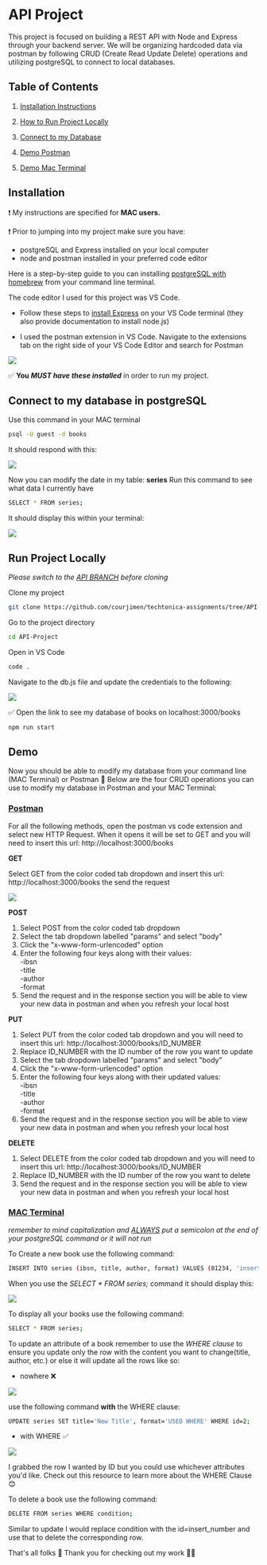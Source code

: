 # API Project
This project is focused on building a REST API with Node and Express through your backend server. We will be organizing hardcoded data via postman by following CRUD (Create Read Update Delete) operations and utilizing postgreSQL to connect to local databases.

## Table of Contents
1. [Installation Instructions](#installation)

2. [How to Run Project Locally](#run-project-locally)

3. [Connect to my Database](#connect-to-my-database-in-postgresql)

4. [Demo Postman](#postman)

5. [Demo Mac Terminal](#mac-terminal)



## Installation
❗️ My instructions are specified for **MAC users.**  

❗️ Prior to jumping into my project make sure you have: 

- postgreSQL and Express installed on your local computer
-  node and postman installed in your preferred code editor

Here is a step-by-step guide to  you can installing [postgreSQL with homebrew](https://mcengkuru.medium.com/how-to-install-psql-on-your-mac-a-step-by-step-guide-with-troubleshooting-tips-ade65c441abf) from your command line terminal.

The code editor I used for this project was VS Code. 
- Follow these steps to [install Express](https://expressjs.com/en/starter/installing.html) on your VS Code terminal (they also provide documentation to install node.js)

- I used the postman extension in VS Code. Navigate to the extensions tab on the right side of your VS Code Editor and search for Postman

![](images/postman.png)


✅ **You _MUST have these installed_** in order to run my project.

## Connect to my database in postgreSQL
Use this command in  your MAC terminal

```bash
psql -U guest -d books
```
It should respond with this:

![](images/postgres.png)

Now you can modify the date in my table: **series** Run this command to see what data I currently have

```bash
SELECT * FROM series;
```

It should display this within your terminal:

![](images/Table.png)


## Run Project Locally
_Please switch to the <INS>API BRANCH</INS> before cloning_

Clone my project

```bash
git clone https://github.com/courjimen/techtonica-assignments/tree/API
```

Go to the project directory

```bash
cd API-Project
```

Open in VS Code
```bash
code .
```
Navigate to the db.js file and update the credentials to the following:

![](images/Credentials.png)

✅ Open the link to see my database of books on localhost:3000/books

```bash
npm run start
```
## Demo
Now you should be able to modify my database from your command line (MAC Terminal) or Postman 🎉 Below are the four CRUD operations you can use to modify my database in Postman and your MAC Terminal: 

### <ins>Postman</ins>
For all the following methods, open the postman vs code extension and select new HTTP Request. When it opens it will be set to GET and you will need to insert this url: http://localhost:3000/books

**GET**

Select GET from the color coded tab dropdown and insert this url: http://localhost:3000/books the send the request

![](images/GET.png)

**POST** 

1. Select POST from the color coded tab dropdown 
2. Select the tab dropdown labelled "params" and select "body" 
3. Click the "x-www-form-urlencoded" option
4. Enter the following four keys along with their values: <br>
    -ibsn   <br>
    -title  <br>
    -author <br>
    -format
5. Send the request and in the response section you will be able to view your new data in postman and when you refresh your local host

**PUT**
1. Select PUT from the color coded tab dropdown and you will need to insert this url: http://localhost:3000/books/ID_NUMBER
2. Replace ID_NUMBER with the ID number of the row you want to update
3. Select the tab dropdown labelled "params" and select "body"
4. Click the "x-www-form-urlencoded" option
5. Enter the following four keys along with their updated values: <br>
    -ibsn   <br>
    -title  <br>
    -author <br>
    -format
6. Send the request and in the response section you will be able to view your new data in postman and when you refresh your local host

**DELETE**
1. Select DELETE from the color coded tab dropdown and you will need to insert this url: http://localhost:3000/books/ID_NUMBER
2. Replace ID_NUMBER with the ID number of the row you want to delete
3. Send the request and in the response section you will be able to view your new data in postman and when you refresh your local host

### <ins>MAC Terminal</ins>
_remember to mind capitalization and <ins>ALWAYS</ins> put a semicolon at the end of your postgreSQL command or it will not run_

To Create a new book use the following command: 

```bash
INSERT INTO series (ibsn, title, author, format) VALUES (01234, 'insert_title', 'insert_author', 'insert_format');
```
When you use the _SELECT * FROM series;_ command it should display this:

![](images/TestTable.png)

To display all your books use the following command: 

```bash
SELECT * FROM series;
```

To update an attribute of a book remember to use the _WHERE clause_ to ensure you update only the row with the content you want to change(title, author, etc.) or else it will update all the rows like so:

- nowhere ❌ 

![](images/nowhere.png)

use the following command **with** the WHERE clause: 

```bash
UPDATE series SET title='New Title', format='USED WHERE' WHERE id=2;
```
- with WHERE ✅

![](images/with-WHERE.png)

I grabbed the row I wanted by ID but you could use whichever attributes you'd like. Check out this resource to learn more about the WHERE Clause 😊

To delete a book use the following command: 

```bash
DELETE FROM series WHERE condition;
```

Similar to update I would replace condition with the id=insert_number and use that to delete the corresponding row.

That's all folks 🎉 Thank you for checking out my work 🙌🏾